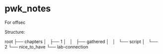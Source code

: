 # pwk_notes
For offsec


Structure: 

root
├── chapters
│   ├── 1
│   │   ├── gathered
│   │   └── script
│   └── 2
└── nice_to_have
    └── lab-connection


